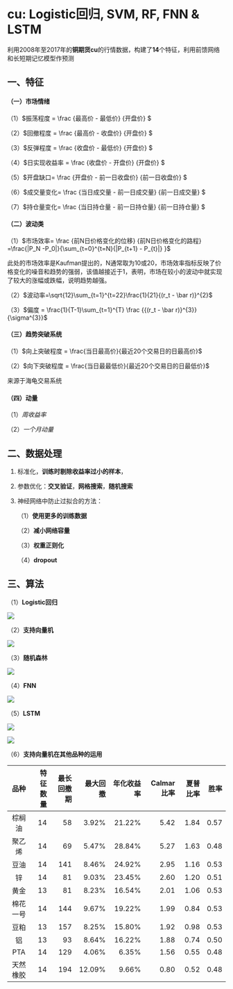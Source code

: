 # cu: Logistic回归, SVM, RF, FNN & LSTM
利用2008年至2017年的**铜期货cu**的行情数据，构建了**14**个特征，利用前馈网络和长短期记忆模型作预测

## **一、特征**

#### **（一）市场情绪**

（1）$振荡程度 = \frac {最高价 - 最低价} {开盘价} $

（2）$回撤程度 = \frac {最高价 - 收盘价} {开盘价} $

（3）$反弹程度 = \frac {收盘价 - 最低价} {开盘价} ​$

（4）$日实现收益率 = \frac {收盘价 - 开盘价} {开盘价} $

（5）$开盘缺口= \frac {开盘价 - 前一日收盘价} {前一日收盘价} $

（6）$成交量变化= \frac {当日成交量 - 前一日成交量} {前一日成交量} $

（7）$持仓量变化= \frac {当日持仓量 - 前一日持仓量} {前一日持仓量} $

#### **（二）波动类**

（1）$市场效率= \frac {前N日价格变化的位移} {前N日价格变化的路程} =\frac{|P_N -P_0|}{\sum_{t=0}^{t=N}{|P_{t+1} - P_{t}|} }​$

此处的市场效率是Kaufman提出的，N通常取为10或20，市场效率指标反映了价格变化的噪音和趋势的强弱，该值越接近于1，表明，市场在较小的波动中就实现了较大的涨幅或跌幅，说明趋势越强。

（2）$波动率=\sqrt{12}\sum_{t=1}^{t=22}\frac{1}{21}{(r_t - \bar r)}^{2}$

（3）$偏度 = \frac{1}{T-1}\sum_{t=1}^{T} \frac {{(r_t - \bar r)}^{3}} {\sigma^{3}}$

#### **（三）趋势突破系统**

（1）$向上突破程度 = \frac{当日最高价}{最近20个交易日的日最高价}​$

（2）$向下突破程度 = \frac{当日最最低价}{最近20个交易日的日最低价}​$

来源于海龟交易系统

#### **（四）动量**

（1）$周收益率$

（2）$一个月动量$

## **二、数据处理**

1. 标准化，**训练时剔除收益率过小的样本**，

2. 参数优化：**交叉验证**，**网格搜索**，**随机搜索**

3. 神经网络中防止过拟合的方法：

   （1）**使用更多的训练数据**

   （2）**减小网络容量**

   （3）**权重正则化**

   （4）**dropout**

## **三、算法**

（1）**Logistic回归**

![](https://github.com/Jensenberg/strategy-ML-DL/blob/master/cu-FNN-LSTM/nav_lr.png)

（2）**支持向量机**

![](https://github.com/Jensenberg/strategy-ML-DL/blob/master/cu-FNN-LSTM/nav_svc.png)

（3）**随机森林**

![](https://github.com/Jensenberg/strategy-ML-DL/blob/master/cu-FNN-LSTM/nav_rf.png)

（4）**FNN**

![](https://github.com/Jensenberg/strategy-ML-DL/blob/master/cu-FNN-LSTM/nav_fnn.png)

（5）**LSTM**

![](https://github.com/Jensenberg/strategy-ML-DL/blob/master/cu-FNN-LSTM/nav_lstm(classification).png)

![](https://github.com/Jensenberg/strategy-ML-DL/blob/master/cu-FNN-LSTM/nav_lstm(regression).png)

（6）**支持向量机在其他品种的运用**

| 品种 | 特征数量 | 最长回撤期 | 最大回撤 | 年化收益率 | Calmar比率 | 夏普比率|胜率 |
| :----: | ------: | -------: | --------: | ----------: | ----------: | ----: |---:|
| 棕榈油|14|58|3.92%|21.22%|5.42|     1.84 |0.57|
|聚乙烯|14|69|5.47%|28.84%|5.27|1.63|0.48|
|豆油|14|141|8.46%|24.92%|2.95|1.16|0.53|
|锌|14|81|9.03%|23.45%|2.60|1.20|0.51|
|黄金|13|81|8.23%|16.54%|2.01|1.06|0.53|
|棉花一号|14|144|9.67%|19.22%|1.99|0.84|0.53|
|豆粕|13|157|8.25%|15.80%|1.92|0.98|0.53|
|铝|13|93|8.64%|16.22%|1.88|0.74|0.50|
|PTA|14|129|4.06%|6.35%|1.56|0.55|0.48|
|天然橡胶|14|194|12.09%|9.66%|0.80|0.52|0.48|




